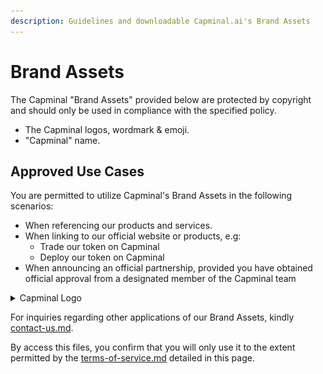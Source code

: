 ```yaml
---
description: Guidelines and downloadable Capminal.ai's Brand Assets
---
```


# Brand Assets

The Capminal "Brand Assets" provided below are protected by copyright and should only be used in compliance with the specified policy.

* The Capminal logos, wordmark & emoji.
* "Capminal" name.

## Approved Use Cases

You are permitted to utilize Capminal's Brand Assets in the following scenarios:

* When referencing our products and services.
* When linking to our official website or products, e.g:&#x20;
  * Trade our token on Capminal
  * Deploy our token on Capminal
* When announcing an official partnership, provided you have obtained official approval from a designated member of the Capminal team

<details>

<summary>Capminal Logo</summary>

<div><figure><img src="../.gitbook/assets/circle_pink_gray.png" alt=""><figcaption></figcaption></figure> <figure><img src="../.gitbook/assets/circle_pink_white.png" alt=""><figcaption></figcaption></figure> <figure><img src="../.gitbook/assets/rectangle_pink_gray.png" alt=""><figcaption></figcaption></figure> <figure><img src="../.gitbook/assets/rectangle_pink_white.png" alt=""><figcaption></figcaption></figure> <figure><img src="../.gitbook/assets/rectangle_transparent.png" alt=""><figcaption></figcaption></figure> <figure><img src="../.gitbook/assets/square_pink_gray.png" alt=""><figcaption></figcaption></figure> <figure><img src="../.gitbook/assets/square_pink_white (1).png" alt=""><figcaption></figcaption></figure> <figure><img src="../.gitbook/assets/square_transparent.png" alt=""><figcaption></figcaption></figure></div>

</details>

For inquiries regarding other applications of our Brand Assets, kindly [contact-us.md](contact-us.md "mention").

By access this files, you confirm that you will only use it to the extent permitted by the [terms-of-service.md](terms-of-service.md "mention") detailed in this page.
